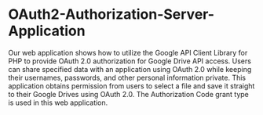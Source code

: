 # OAuth2-Authorization-Server-Application
Our web application shows how to utilize the Google API Client Library for PHP to provide OAuth 2.0 authorization for Google Drive API access. Users can share specified data with an application using OAuth 2.0 while keeping their usernames, passwords, and other personal information private. This application obtains permission from users to select a file and save it straight to their Google Drives using OAuth 2.0. The Authorization Code grant type is used in this web application.
